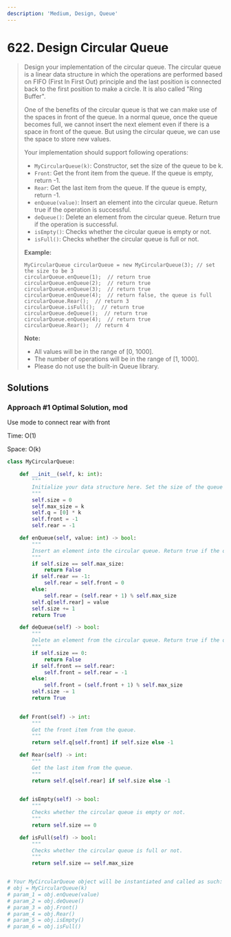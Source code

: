 ```yaml
---
description: 'Medium, Design, Queue'
---
```


# 622. Design Circular Queue

> Design your implementation of the circular queue. The circular queue is a linear data structure in which the operations are performed based on FIFO \(First In First Out\) principle and the last position is connected back to the first position to make a circle. It is also called "Ring Buffer".
>
> One of the benefits of the circular queue is that we can make use of the spaces in front of the queue. In a normal queue, once the queue becomes full, we cannot insert the next element even if there is a space in front of the queue. But using the circular queue, we can use the space to store new values.
>
> Your implementation should support following operations:
>
> * `MyCircularQueue(k)`: Constructor, set the size of the queue to be k.
> * `Front`: Get the front item from the queue. If the queue is empty, return -1.
> * `Rear`: Get the last item from the queue. If the queue is empty, return -1.
> * `enQueue(value)`: Insert an element into the circular queue. Return true if the operation is successful.
> * `deQueue()`: Delete an element from the circular queue. Return true if the operation is successful.
> * `isEmpty()`: Checks whether the circular queue is empty or not.
> * `isFull()`: Checks whether the circular queue is full or not.
>
> **Example:**
>
> ```text
> MyCircularQueue circularQueue = new MyCircularQueue(3); // set the size to be 3
> circularQueue.enQueue(1);  // return true
> circularQueue.enQueue(2);  // return true
> circularQueue.enQueue(3);  // return true
> circularQueue.enQueue(4);  // return false, the queue is full
> circularQueue.Rear();  // return 3
> circularQueue.isFull();  // return true
> circularQueue.deQueue();  // return true
> circularQueue.enQueue(4);  // return true
> circularQueue.Rear();  // return 4
> ```
>
> **Note:**
>
> * All values will be in the range of \[0, 1000\].
> * The number of operations will be in the range of \[1, 1000\].
> * Please do not use the built-in Queue library.

## Solutions

### Approach \#1 Optimal Solution, mod

Use mode to connect rear with front

Time: O\(1\)

Space: O\(k\)

```python
class MyCircularQueue:

    def __init__(self, k: int):
        """
        Initialize your data structure here. Set the size of the queue to be k.
        """
        self.size = 0
        self.max_size = k
        self.q = [0] * k
        self.front = -1
        self.rear = -1

    def enQueue(self, value: int) -> bool:
        """
        Insert an element into the circular queue. Return true if the operation is successful.
        """
        if self.size == self.max_size:
            return False
        if self.rear == -1:
            self.rear = self.front = 0
        else:
            self.rear = (self.rear + 1) % self.max_size
        self.q[self.rear] = value
        self.size += 1
        return True

    def deQueue(self) -> bool:
        """
        Delete an element from the circular queue. Return true if the operation is successful.
        """
        if self.size == 0:
            return False
        if self.front == self.rear:
            self.front = self.rear = -1
        else:
            self.front = (self.front + 1) % self.max_size
        self.size -= 1
        return True
        

    def Front(self) -> int:
        """
        Get the front item from the queue.
        """
        return self.q[self.front] if self.size else -1

    def Rear(self) -> int:
        """
        Get the last item from the queue.
        """
        return self.q[self.rear] if self.size else -1
        

    def isEmpty(self) -> bool:
        """
        Checks whether the circular queue is empty or not.
        """
        return self.size == 0

    def isFull(self) -> bool:
        """
        Checks whether the circular queue is full or not.
        """
        return self.size == self.max_size


# Your MyCircularQueue object will be instantiated and called as such:
# obj = MyCircularQueue(k)
# param_1 = obj.enQueue(value)
# param_2 = obj.deQueue()
# param_3 = obj.Front()
# param_4 = obj.Rear()
# param_5 = obj.isEmpty()
# param_6 = obj.isFull()
```

